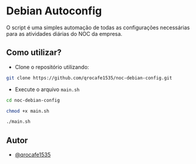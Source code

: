
# Debian Autoconfig

O script é uma simples automação de todas as configurações necessárias para as atividades diárias do NOC da empresa.

## Como utilizar?

- Clone o repositório utilizando:
```bash
git clone https://github.com/qrocafe1535/noc-debian-config.git
```
- Execute o arquivo `main.sh`
```bash
cd noc-debian-config

chmod +x main.sh

./main.sh
```
    
## Autor

- [@qrocafe1535](https://www.github.com/octokatherine)

